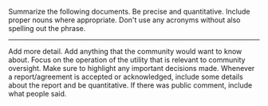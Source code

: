 Summarize the following documents.
Be precise and quantitative. Include proper nouns where appropriate.
Don't use any acronyms without also spelling out the phrase.

---

Add more detail.
Add anything that the community would want to know about.
Focus on the operation of the utility that is relevant to community oversight.
Make sure to highlight any important decisions made.
Whenever a report/agreement is accepted or acknowledged, include some details about the report and be quantitative.
If there was public comment, include what people said.


